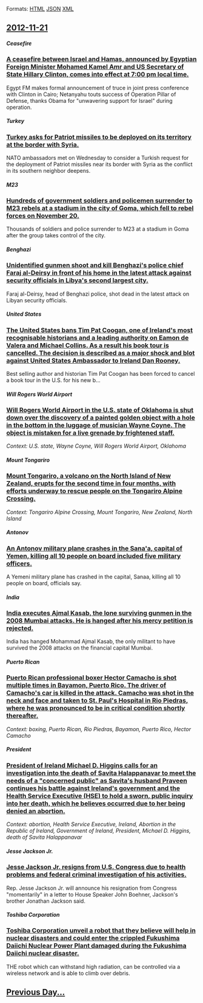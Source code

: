
Formats: [HTML](2012/11/21/index.html)  [JSON](2012/11/21/index.json)  [XML](2012/11/21/index.xml)  

## [2012-11-21](/news/2012/11/21/index.md)

##### Ceasefire
### [A ceasefire between Israel and Hamas, announced by Egyptian Foreign Minister Mohamed Kamel Amr and US Secretary of State Hillary Clinton, comes into effect at 7:00 pm local time. ](/news/2012/11/21/a-ceasefire-between-israel-and-hamas-announced-by-egyptian-foreign-minister-mohamed-kamel-amr-and-us-secretary-of-state-hillary-clinton-co.md)
Egypt FM makes formal announcement of truce in joint press conference with Clinton in Cairo; Netanyahu touts success of Operation Pillar of Defense, thanks Obama for &quot;unwavering support for Israel&quot; during operation.

##### Turkey
### [Turkey asks for Patriot missiles to be deployed on its territory at the border with Syria. ](/news/2012/11/21/turkey-asks-for-patriot-missiles-to-be-deployed-on-its-territory-at-the-border-with-syria.md)
NATO ambassadors met on Wednesday to consider a Turkish request for the deployment of Patriot missiles near its border with Syria as the conflict in its southern neighbor deepens.

##### M23
### [Hundreds of government soldiers and policemen surrender to M23 rebels at a stadium in the city of Goma, which fell to rebel forces on November 20. ](/news/2012/11/21/hundreds-of-government-soldiers-and-policemen-surrender-to-m23-rebels-at-a-stadium-in-the-city-of-goma-which-fell-to-rebel-forces-on-novemb.md)
Thousands of soldiers and police surrender to M23 at a stadium in Goma after the group takes control of the city.

##### Benghazi
### [Unidentified gunmen shoot and kill Benghazi's police chief Faraj al-Deirsy in front of his home in the latest attack against security officials in Libya's second largest city. ](/news/2012/11/21/unidentified-gunmen-shoot-and-kill-benghazi-s-police-chief-faraj-al-deirsy-in-front-of-his-home-in-the-latest-attack-against-security-offici.md)
Faraj al-Deirsy, head of Benghazi police, shot dead in the latest attack on Libyan security officials.

##### United States
### [The United States bans Tim Pat Coogan, one of Ireland's most recognisable historians and a leading authority on Eamon de Valera and Michael Collins. As a result his book tour is cancelled. The decision is described as a major shock and blot against United States Ambassador to Ireland Dan Rooney. ](/news/2012/11/21/the-united-states-bans-tim-pat-coogan-one-of-ireland-s-most-recognisable-historians-and-a-leading-authority-on-aamon-de-valera-and-michael.md)
Best selling author and historian Tim Pat Coogan has been forced to cancel a book tour in the U.S. for his new b...

##### Will Rogers World Airport
### [Will Rogers World Airport in the U.S. state of Oklahoma is shut down over the discovery of a painted golden object with a hole in the bottom in the luggage of musician Wayne Coyne. The object is mistaken for a live grenade by frightened staff. ](/news/2012/11/21/will-rogers-world-airport-in-the-u-s-state-of-oklahoma-is-shut-down-over-the-discovery-of-a-painted-golden-object-with-a-hole-in-the-bottom.md)
_Context: U.S. state, Wayne Coyne, Will Rogers World Airport, Oklahoma_

##### Mount Tongariro
### [Mount Tongariro, a volcano on the North Island of New Zealand, erupts for the second time in four months, with efforts underway to rescue people on the Tongariro Alpine Crossing. ](/news/2012/11/21/mount-tongariro-a-volcano-on-the-north-island-of-new-zealand-erupts-for-the-second-time-in-four-months-with-efforts-underway-to-rescue-pe.md)
_Context: Tongariro Alpine Crossing, Mount Tongariro, New Zealand, North Island_

##### Antonov
### [An Antonov military plane crashes in the Sana'a, capital of Yemen, killing all 10 people on board included five military officers. ](/news/2012/11/21/an-antonov-military-plane-crashes-in-the-sana-a-capital-of-yemen-killing-all-10-people-on-board-included-five-military-officers.md)
A Yemeni military plane has crashed in the capital, Sanaa, killing all 10 people on board, officials say.

##### India
### [India executes Ajmal Kasab, the lone surviving gunmen in the 2008 Mumbai attacks. He is hanged after his mercy petition is rejected. ](/news/2012/11/21/india-executes-ajmal-kasab-the-lone-surviving-gunmen-in-the-2008-mumbai-attacks-he-is-hanged-after-his-mercy-petition-is-rejected.md)
India has hanged Mohammad Ajmal Kasab, the only militant to have survived the 2008 attacks on the financial capital Mumbai.

##### Puerto Rican
### [Puerto Rican professional boxer Hector Camacho is shot multiple times in Bayamon, Puerto Rico. The driver of Camacho's car is killed in the attack. Camacho was shot in the neck and face and taken to St. Paul's Hospital in Rio Piedras, where he was pronounced to be in critical condition shortly thereafter. ](/news/2012/11/21/puerto-rican-professional-boxer-ha-c-ctor-camacho-is-shot-multiple-times-in-bayamon-puerto-rico-the-driver-of-camacho-s-car-is-killed-in-the.md)
_Context: boxing, Puerto Rican, Rio Piedras, Bayamon, Puerto Rico, Hector Camacho_

##### President
### [President of Ireland Michael D. Higgins calls for an investigation into the death of Savita Halappanavar to meet the needs of a "concerned public" as Savita's husband Praveen continues his battle against Ireland's government and the Health Service Executive (HSE) to hold a sworn, public inquiry into her death, which he believes occurred due to her being denied an abortion. ](/news/2012/11/21/president-of-ireland-michael-d-higgins-calls-for-an-investigation-into-the-death-of-savita-halappanavar-to-meet-the-needs-of-a-concerned-p.md)
_Context: abortion, Health Service Executive, Ireland, Abortion in the Republic of Ireland, Government of Ireland, President, Michael D. Higgins, death of Savita Halappanavar_

##### Jesse Jackson Jr.
### [Jesse Jackson Jr. resigns from U.S. Congress due to health problems and federal criminal investigation of his activities. ](/news/2012/11/21/jesse-jackson-jr-resigns-from-u-s-congress-due-to-health-problems-and-federal-criminal-investigation-of-his-activities.md)
Rep. Jesse Jackson Jr. will announce his resignation from Congress &quot;momentarily&quot; in a letter to House Speaker John Boehner, Jackson&apos;s brother Jonathan Jackson said.

##### Toshiba Corporation
### [Toshiba Corporation unveil a robot that they believe will help in nuclear disasters and could enter the crippled Fukushima Daiichi Nuclear Power Plant damaged during the Fukushima Daiichi nuclear disaster. ](/news/2012/11/21/toshiba-corporation-unveil-a-robot-that-they-believe-will-help-in-nuclear-disasters-and-could-enter-the-crippled-fukushima-daiichi-nuclear-p.md)
THE robot which can withstand high radiation, can be controlled via a wireless network and is able to climb over debris.

## [Previous Day...](/news/2012/11/20/index.md)

